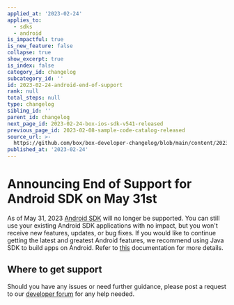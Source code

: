 ```yaml
---
applied_at: '2023-02-24'
applies_to:
  - sdks
  - android
is_impactful: true
is_new_feature: false
collapse: true
show_excerpt: true
is_index: false
category_id: changelog
subcategory_id: ''
id: 2023-02-24-android-end-of-support
rank: null
total_steps: null
type: changelog
sibling_id: ''
parent_id: changelog
next_page_id: 2023-02-24-box-ios-sdk-v541-released
previous_page_id: 2023-02-08-sample-code-catalog-released
source_url: >-
  https://github.com/box/box-developer-changelog/blob/main/content/2023/02-24-android-end-of-support.md
published_at: '2023-02-24'
---
```

# Announcing End of Support for Android SDK on May 31st

As of May 31, 2023 [Android SDK][1] will no longer be supported. You can still use your existing Android SDK applications with no impact, but you won't receive new features, updates, or bug fixes.
If you would like to continue getting the latest and greatest Android features, we recommend using Java SDK to build apps on Android. Refer to [this][2] documentation for more details.

<!-- more -->

## Where to get support

Should you have any issues or need further guidance, please post a request to
our [developer forum][3] for any help needed.

[1]: https://github.com/box/box-android-sdk
[2]: https://github.com/box/box-java-sdk/blob/main/doc/android.md
[3]: https://support.box.com/hc/en-us/community/topics/360001932973-Platform-and-Developer-Forum